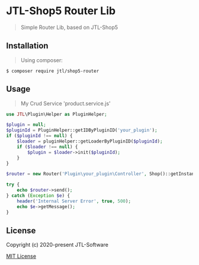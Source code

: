 # JTL-Shop5 Router Lib

> Simple Router Lib, based on JTL-Shop5

## Installation

> Using composer:
 ```shell
 $ composer require jtl/shop5-router
 ```

## Usage

> My Crud Service 'product.service.js'
```php
use JTL\Plugin\Helper as PluginHelper;

$plugin = null;
$pluginId = PluginHelper::getIDByPluginID('your_plugin');
if ($pluginId !== null) {
    $loader = pluginHelper::getLoaderByPluginID($pluginId);
    if ($loader !== null) {
        $plugin = $loader->init($pluginId);
    }
}

$router = new Router('Plugin\your_plugin\Controller', Shop()::getInstance(), $plugin);

try {
    echo $router->send();
} catch (Exception $e) {
    header('Internal Server Error', true, 500);
    echo $e->getMessage();
}
```

## License

Copyright (c) 2020-present JTL-Software

[MIT License](http://en.wikipedia.org/wiki/MIT_License)
